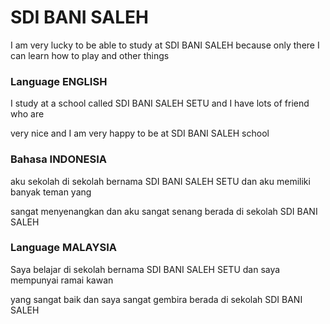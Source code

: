 <!DOCTYPE html>
<html lang="en">
<head>
  <title>Sekolah Labschool Bani Saleh</title>
  <meta charset="utf-8">
  <meta name="viewport" content="width=device-width, initial-scale=1">
  <link href="https://cdn.jsdelivr.net/npm/bootstrap@5.3.1/dist/css/bootstrap.min.css" rel="stylesheet">
  <script src="https://cdn.jsdelivr.net/npm/bootstrap@5.3.1/dist/js/bootstrap.bundle.min.js"></script>
</head>
<body>

<div class="container-fluid p-5 bg-primary text-white text-center">
  <h1>SDI BANI SALEH</h1>
  <p>I am very lucky to be able to study at SDI BANI SALEH because only there I can learn how to play and other things</p> 
</div>
  
<div class="container mt-5">
  <div class="row">
    <div class="col-sm-4">
      <h3>Language ENGLISH </h3>
      <p>I study at a school called SDI BANI SALEH SETU and I have lots of friend who are</p>
      <p>very nice and I am very happy to be at SDI BANI SALEH school</p>
    </div>
    <div class="col-sm-4">
      <h3>Bahasa INDONESIA</h3>
      <p>aku sekolah di sekolah bernama SDI BANI SALEH SETU dan aku memiliki banyak teman yang </p>
      <p>sangat menyenangkan dan aku sangat senang berada di sekolah SDI BANI SALEH</p>
    </div>
    <div class="col-sm-4">
      <h3>Language MALAYSIA</h3>        
      <p>Saya belajar di sekolah bernama SDI BANI SALEH SETU dan saya mempunyai ramai kawan</p>
      <p>yang sangat baik dan saya sangat gembira berada di sekolah SDI BANI SALEH</p>
    </div>
  </div>
</div>

</body>
</html>
